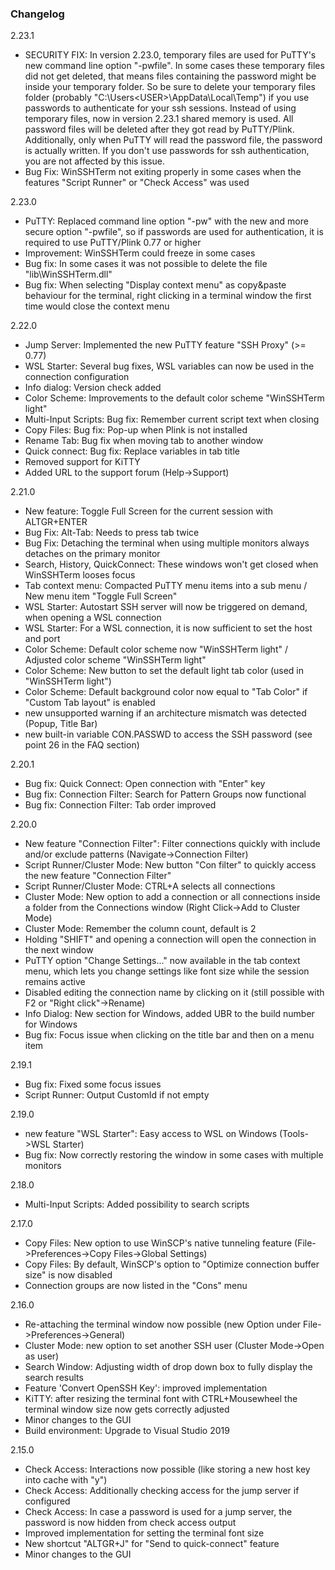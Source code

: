 ### Changelog
2.23.1
* SECURITY FIX: In version 2.23.0, temporary files are used for PuTTY's new command line option "-pwfile". In some cases these temporary files did not get deleted, that means files containing the password might be inside your temporary folder. So be sure to delete your temporary files folder (probably "C:\Users\<USER>\AppData\Local\Temp\") if you use passwords to authenticate for your ssh sessions. Instead of using temporary files, now in version 2.23.1 shared memory is used. All password files will be deleted after they got read by PuTTY/Plink. Additionally, only when PuTTY will read the password file, the password is actually written. If you don't use passwords for ssh authentication, you are not affected by this issue.
* Bug Fix: WinSSHTerm not exiting properly in some cases when the features "Script Runner" or "Check Access" was used

2.23.0
* PuTTY: Replaced command line option "-pw" with the new and more secure option "-pwfile", so if passwords are used for authentication, it is required to use PuTTY/Plink 0.77 or higher
* Improvement: WinSSHTerm could freeze in some cases
* Bug fix: In some cases it was not possible to delete the file "lib\WinSSHTerm.dll"
* Bug fix: When selecting "Display context menu" as copy&paste behaviour for the terminal, right clicking in a terminal window the first time would close the context menu 

2.22.0
* Jump Server: Implemented the new PuTTY feature "SSH Proxy" (>= 0.77)
* WSL Starter: Several bug fixes, WSL variables can now be used in the connection configuration
* Info dialog: Version check added
* Color Scheme: Improvements to the default color scheme "WinSSHTerm light"
* Multi-Input Scripts: Bug fix: Remember current script text when closing
* Copy Files: Bug fix: Pop-up when Plink is not installed
* Rename Tab: Bug fix when moving tab to another window
* Quick connect: Bug fix: Replace variables in tab title
* Removed support for KiTTY
* Added URL to the support forum (Help->Support)

2.21.0
* New feature: Toggle Full Screen for the current session with ALTGR+ENTER
* Bug Fix: Alt-Tab: Needs to press tab twice
* Bug Fix: Detaching the terminal when using multiple monitors always detaches on the primary monitor
* Search, History, QuickConnect: These windows won't get closed when WinSSHTerm looses focus
* Tab context menu: Compacted PuTTY menu items into a sub menu / New menu item "Toggle Full Screen"
* WSL Starter: Autostart SSH server will now be triggered on demand, when opening a WSL connection
* WSL Starter: For a WSL connection, it is now sufficient to set the host and port
* Color Scheme: Default color scheme now "WinSSHTerm light" / Adjusted color scheme "WinSSHTerm light"
* Color Scheme: New button to set the default light tab color (used in "WinSSHTerm light")
* Color Scheme: Default background color now equal to "Tab Color" if "Custom Tab layout" is enabled
* new unsupported warning if an architecture mismatch was detected (Popup, Title Bar)
* new built-in variable CON.PASSWD to access the SSH password (see point 26 in the FAQ section)

2.20.1
* Bug fix: Quick Connect: Open connection with "Enter" key
* Bug fix: Connection Filter: Search for Pattern Groups now functional
* Bug fix: Connection Filter: Tab order improved

2.20.0
* New feature "Connection Filter": Filter connections quickly with include and/or exclude patterns (Navigate->Connection Filter)
* Script Runner/Cluster Mode: New button "Con filter" to quickly access the new feature "Connection Filter"
* Script Runner/Cluster Mode: CTRL+A selects all connections
* Cluster Mode: New option to add a connection or all connections inside a folder from the Connections window (Right Click->Add to Cluster Mode)
* Cluster Mode: Remember the column count, default is 2
* Holding "SHIFT" and opening a connection will open the connection in the next window
* PuTTY option "Change Settings..." now available in the tab context menu, which lets you change settings like font size while the session remains active
* Disabled editing the connection name by clicking on it (still possible with F2 or "Right click"->Rename)
* Info Dialog: New section for Windows, added UBR to the build number for Windows
* Bug fix: Focus issue when clicking on the title bar and then on a menu item

2.19.1
* Bug fix: Fixed some focus issues
* Script Runner: Output CustomId if not empty

2.19.0
* new feature "WSL Starter": Easy access to WSL on Windows (Tools->WSL Starter)
* Bug fix: Now correctly restoring the window in some cases with multiple monitors

2.18.0
* Multi-Input Scripts: Added possibility to search scripts

2.17.0
* Copy Files: New option to use WinSCP's native tunneling feature (File->Preferences->Copy Files->Global Settings)
* Copy Files: By default, WinSCP's option to "Optimize connection buffer size" is now disabled
* Connection groups are now listed in the "Cons" menu

2.16.0
* Re-attaching the terminal window now possible (new Option under File->Preferences->General)
* Cluster Mode: new option to set another SSH user (Cluster Mode->Open as user)
* Search Window: Adjusting width of drop down box to fully display the search results
* Feature 'Convert OpenSSH Key': improved implementation
* KiTTY: after resizing the terminal font with CTRL+Mousewheel the terminal window size now gets correctly adjusted
* Minor changes to the GUI
* Build environment: Upgrade to Visual Studio 2019

2.15.0
* Check Access: Interactions now possible (like storing a new host key into cache with "y")
* Check Access: Additionally checking access for the jump server if configured
* Check Access: In case a password is used for a jump server, the password is now hidden from check access output
* Improved implementation for setting the terminal font size
* New shortcut "ALTGR+J" for "Send to quick-connect" feature
* Minor changes to the GUI
